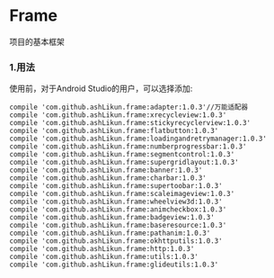 # **Frame**
项目的基本框架


### 1.用法
使用前，对于Android Studio的用户，可以选择添加:
    
	compile 'com.github.ashLikun.frame:adapter:1.0.3'//万能适配器
	compile 'com.github.ashLikun.frame:xrecycleview:1.0.3'
	compile 'com.github.ashLikun.frame:stickyrecyclerview:1.0.3'
	compile 'com.github.ashLikun.frame:flatbutton:1.0.3'
	compile 'com.github.ashLikun.frame:loadingandretrymanager:1.0.3'
	compile 'com.github.ashLikun.frame:numberprogressbar:1.0.3'
	compile 'com.github.ashLikun.frame:segmentcontrol:1.0.3'
	compile 'com.github.ashLikun.frame:supergridlayout:1.0.3'
	compile 'com.github.ashLikun.frame:banner:1.0.3'
	compile 'com.github.ashLikun.frame:charbar:1.0.3'
	compile 'com.github.ashLikun.frame:supertoobar:1.0.3'
	compile 'com.github.ashLikun.frame:scaleimageview:1.0.3'
	compile 'com.github.ashLikun.frame:wheelview3d:1.0.3'
	compile 'com.github.ashLikun.frame:animcheckbox:1.0.3'
	compile 'com.github.ashLikun.frame:badgeview:1.0.3'
	compile 'com.github.ashLikun.frame:baseresource:1.0.3'
	compile 'com.github.ashLikun.frame:pathanim:1.0.3'
	compile 'com.github.ashLikun.frame:okhttputils:1.0.3'
	compile 'com.github.ashLikun.frame:http:1.0.3'
	compile 'com.github.ashLikun.frame:utils:1.0.3'
	compile 'com.github.ashLikun.frame:glideutils:1.0.3'



